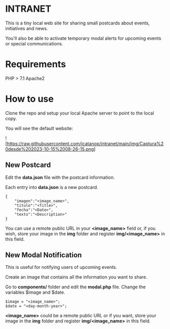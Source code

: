# INTRANET

This is a tiny local web site for sharing small postcards about events, initiatives and news.

You'll also be able to activate temporary modal alerts for upcoming events or special communications.

# Requirements

PHP > 7.1
Apache2

# How to use

Clone the repo and setup your local Apache server to point to the local copy. 

You will see the default website:

![https://raw.githubusercontent.com/jcatanop/intranet/main/img/Captura%20desde%202023-10-15%2008-26-15.png]

## New Postcard

Edit the **data.json** file with the postcard information. 

Each entry into **data.json** is a new postcard.

~~~
{
    "imagen":"<image_name>",
    "titulo":"<Title>",
    "fecha":"<Date>",
    "texto":"<Description>"
}
~~~

You can use a remote public URL in your **<image_name>** field or, if you wish, store your image in the **img** folder and register **img/<image_name>** in this field.

## New Modal Notification

This is useful for notifying users of upcoming events.

Create an image that contains all the information you want to share.

Go to **components/** folder and edit the **modal.php** file. 
Change the variables $image and $date.

~~~
$image = "<image_name>";
$date = "<day-month-year>";
~~~

**<image_name>** could be a remote public URL or if you want, store your image in the **img** folder and register **img/<image_name>** in this field.
